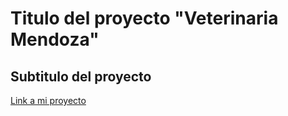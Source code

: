 # Titulo del proyecto "Veterinaria Mendoza"

## Subtitulo del proyecto

[Link a mi proyecto](https://luis-739.github.io/Veterinaria/)
